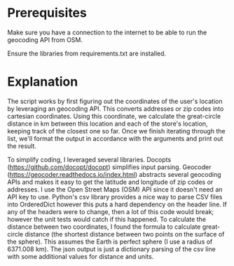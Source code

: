 # Prerequisites
Make sure you have a connection to the internet to be able to run the geocoding API from OSM.

Ensure the libraries from requirements.txt are installed.

# Explanation
The script works by first figuring out the coordinates of the user's location by leveraging an geocoding API.  This 
converts addresses or zip codes into cartesian coordinates.  Using this coordinate, we calculate the great-circle 
distance in km between this location and each of the store's location, keeping track of the closest one so far.  Once
we finish iterating through the list, we'll format the output in accordance with the arguments and print out the 
result.
 
To simplify coding, I leveraged several libraries.  Docopts (https://github.com/docopt/docopt) simplifies input 
parsing. Geocoder (https://geocoder.readthedocs.io/index.html) abstracts several geocoding APIs and makes it easy to 
get the latitude and longitude of zip codes or addresses.  I use the Open Street Maps (OSM) API since it doesn't need
an API key to use.  Python's csv library provides a nice way to parse CSV files into OrderedDict however this puts a 
hard dependency on the header line. If any of the headers were to change, then a lot of this code would break; 
however the unit tests would catch if this happened.  To calculate the distance between two coordinates, I found the
formula to calculate great-circle distance (the shortest distance between two points on the surface of the sphere). 
This assumes the Earth is perfect sphere (I use a radius of 6371.008 km).  The json output is just a dictionary 
parsing of the csv line with some additional values for distance and units.
